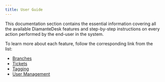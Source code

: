 ```yaml
---
title: User Guide
---
```


This documentation section contains the essential information covering all the available DiamanteDesk features and step-by-step instructions on every action performed by the end-user in the system. 

To learn more about each feature, follow the corresponding link from the list:

* [Branches](branches.html)
* [Tickets](tickets.html)
* [Tagging](tagging.html)
* [User Management](user-management.html)
